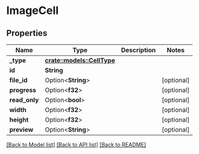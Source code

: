# ImageCell

## Properties

Name | Type | Description | Notes
------------ | ------------- | ------------- | -------------
**_type** | [**crate::models::CellType**](cellType.md) |  | 
**id** | **String** |  | 
**file_id** | Option<**String**> |  | [optional]
**progress** | Option<**f32**> |  | [optional]
**read_only** | Option<**bool**> |  | [optional]
**width** | Option<**f32**> |  | [optional]
**height** | Option<**f32**> |  | [optional]
**preview** | Option<**String**> |  | [optional]

[[Back to Model list]](../README.md#documentation-for-models) [[Back to API list]](../README.md#documentation-for-api-endpoints) [[Back to README]](../README.md)


